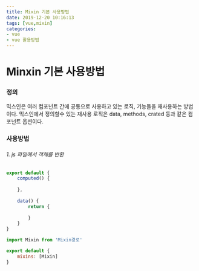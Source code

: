 ```yaml
---
title: Mixin 기본 사용방법
date: 2019-12-20 10:16:13
tags: [vue,mixin]
categories:
- vue
- vue 활용방법
---
```


# Minxin 기본 사용방법

### 정의

믹스인은 여러 컴포넌트 간에 공통으로 사용하고 있는 로직, 기능들을 재사용하는 방법이다. 믹스인에서 정의할수 있는 재사용 로직은 data, methods, crated 등과 같은 컴포넌트 옵션이다.

### 사용방법

###### 1. js 파일에서 객체를 반환

```js
export default {
    computed() {
        
    },
    
    data() {
        return {
            
        }
    }
}
```

```js
import Mixin from 'Mixin경로'

export default {
    mixins: [Mixin]
}
```
